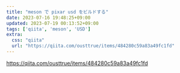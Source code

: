 ```yaml
---
title: "meson で pixar usd をビルドする"
date: 2023-07-16 19:48:25+09:00
updated: 2023-07-19 00:13:52+09:00
tags: ['qiita', 'meson', 'USD']
extra:
  css: "qiita"
  url: "https://qiita.com/ousttrue/items/484280c59a83a49fc1fd"
---
```


<https://qiita.com/ousttrue/items/484280c59a83a49fc1fd>
